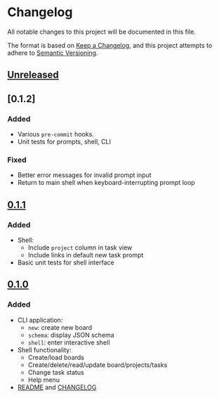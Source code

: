 # Changelog

All notable changes to this project will be documented in this file.

The format is based on [Keep a Changelog](https://keepachangelog.com/en/1.1.0/), and this project attempts to adhere to [Semantic Versioning](https://semver.org/spec/v2.0.0.html).

<!--
Types of changes:
    - Added
    - Changed
    - Deprecated
    - Removed
    - Fixed
    - Security
-->

## [Unreleased]

## [0.1.2]

### Added

- Various `pre-commit` hooks.
- Unit tests for prompts, shell, CLI

### Fixed

- Better error messages for invalid prompt input
- Return to main shell when keyboard-interrupting prompt loop

## [0.1.1]

### Added

- Shell:
  - Include `project` column in task view
  - Include links in default new task prompt
- Basic unit tests for shell interface

## [0.1.0]

### Added

- CLI application:
  - `new`: create new board
  - `schema`: display JSON schema
  - `shell`: enter interactive shell
- Shell functionality:
  - Create/load boards
  - Create/delete/read/update board/projects/tasks
  - Change task status
  - Help menu
- [README](README.md) and [CHANGELOG](#changelog)

[unreleased]: https://github.com/jeremander/daikanban/compare/v0.1.0...HEAD
[0.1.1]: https://github.com/jeremander/daikanban/releases/tag/v0.1.1
[0.1.0]: https://github.com/jeremander/daikanban/releases/tag/v0.1.0
